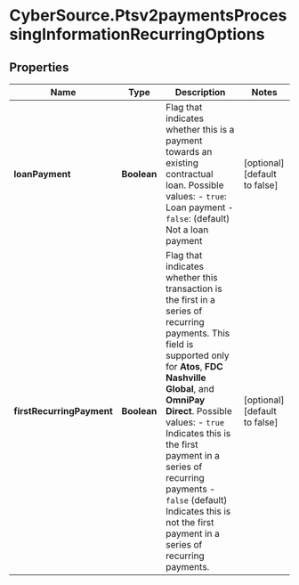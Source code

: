 # CyberSource.Ptsv2paymentsProcessingInformationRecurringOptions

## Properties
Name | Type | Description | Notes
------------ | ------------- | ------------- | -------------
**loanPayment** | **Boolean** | Flag that indicates whether this is a payment towards an existing contractual loan.  Possible values: - `true`: Loan payment - `false`: (default) Not a loan payment  | [optional] [default to false]
**firstRecurringPayment** | **Boolean** | Flag that indicates whether this transaction is the first in a series of recurring payments.  This field is supported only for **Atos**, **FDC Nashville Global**, and **OmniPay Direct**.  Possible values:  - `true` Indicates this is the first payment in a series of recurring payments  - `false` (default) Indicates this is not the first payment in a series of recurring payments.  | [optional] [default to false]


